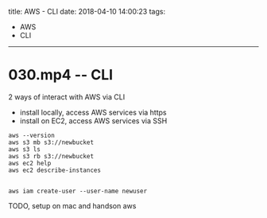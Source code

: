 title: AWS - CLI
date: 2018-04-10 14:00:23
tags:
- AWS
- CLI
---

# 030.mp4 -- CLI


2 ways of interact with AWS via CLI

* install locally, access AWS services via https
* install on EC2, access AWS services via SSH


```aws
aws --version
aws s3 mb s3://newbucket
aws s3 ls
aws s3 rb s3://newbucket
aws ec2 help
aws ec2 describe-instances


aws iam create-user --user-name newuser
```

TODO,
setup on mac and handson aws

